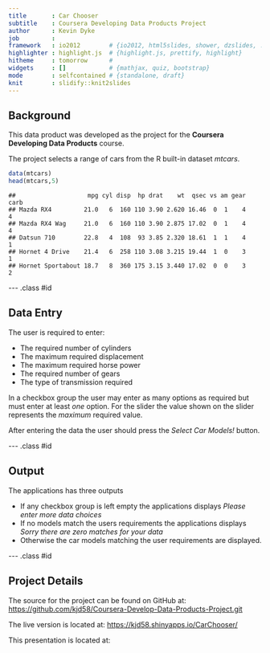 ```yaml
---
title       : Car Chooser
subtitle    : Coursera Developing Data Products Project
author      : Kevin Dyke
job         : 
framework   : io2012        # {io2012, html5slides, shower, dzslides, ...}
highlighter : highlight.js  # {highlight.js, prettify, highlight}
hitheme     : tomorrow      # 
widgets     : []            # {mathjax, quiz, bootstrap}
mode        : selfcontained # {standalone, draft}
knit        : slidify::knit2slides
---
```


## Background

This data product was developed as the project for the **Coursera Developing Data Products** course.

The project selects a range of cars from the R built-in dataset *mtcars*.


```r
data(mtcars)
head(mtcars,5)
```

```
##                    mpg cyl disp  hp drat    wt  qsec vs am gear carb
## Mazda RX4         21.0   6  160 110 3.90 2.620 16.46  0  1    4    4
## Mazda RX4 Wag     21.0   6  160 110 3.90 2.875 17.02  0  1    4    4
## Datsun 710        22.8   4  108  93 3.85 2.320 18.61  1  1    4    1
## Hornet 4 Drive    21.4   6  258 110 3.08 3.215 19.44  1  0    3    1
## Hornet Sportabout 18.7   8  360 175 3.15 3.440 17.02  0  0    3    2
```


--- .class #id 

## Data Entry

The user is required to enter:

* The required number of cylinders
* The maximum required displacement
* The maximum required horse power
* The required number of gears
* The type of transmission required
 
In a checkbox group the user may enter as many options as required but must enter at least _one_ option. For the slider the value shown on the slider represents the _maximum_ required value.

After entering the data the user should press the *Select Car Models!* button.

--- .class #id

## Output

The applications has three outputs

* If any checkbox group is left empty the applications displays _Please enter more data choices_
* If no models match the users requirements the applications displays _Sorry there are zero matches for your data_
* Otherwise the car models matching the user requirements are displayed.

--- .class #id

## Project Details

The source for the project can be found on GitHub at:
https://github.com/kjd58/Coursera-Develop-Data-Products-Project.git

The live version is located at:
https://kjd58.shinyapps.io/CarChooser/

This presentation is located at:



